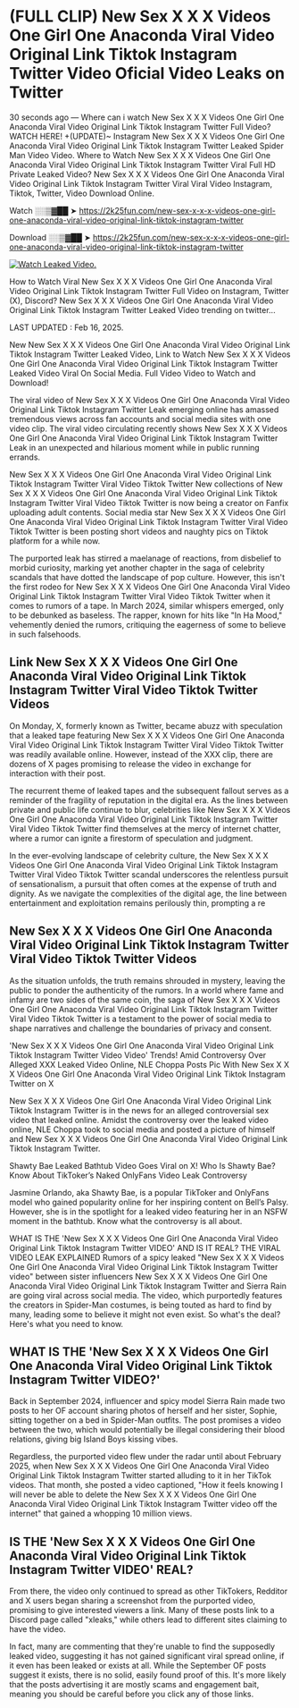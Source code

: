 # (FULL CLIP) New Sex X X X Videos One Girl One Anaconda Viral Video Original Link Tiktok Instagram Twitter Video Oficial Video Leaks on Twitter

30 seconds ago — Where can i watch New Sex X X X Videos One Girl One Anaconda Viral Video Original Link Tiktok Instagram Twitter Full Video? WATCH HERE! +(UPDATE)~ Instagram New Sex X X X Videos One Girl One Anaconda Viral Video Original Link Tiktok Instagram Twitter Leaked Spider Man Video Video. Where to Watch New Sex X X X Videos One Girl One Anaconda Viral Video Original Link Tiktok Instagram Twitter Viral Full HD Private Leaked Video? New Sex X X X Videos One Girl One Anaconda Viral Video Original Link Tiktok Instagram Twitter Viral Viral Video Instagram, Tiktok, Twitter, Video Download Online.

Watch ░░▒▓██ ➤ https://2k25fun.com/new-sex-x-x-x-videos-one-girl-one-anaconda-viral-video-original-link-tiktok-instagram-twitter

Download ░░▒▓██ ➤ https://2k25fun.com/new-sex-x-x-x-videos-one-girl-one-anaconda-viral-video-original-link-tiktok-instagram-twitter

[![Watch Leaked Video.](https://miro.medium.com/v2/resize:fit:828/format:webp/1*cilzJN44JGOrTw9NJCrNHA.gif "Watch Leaked Video")](https://2k25fun.com/new-sex-x-x-x-videos-one-girl-one-anaconda-viral-video-original-link-tiktok-instagram-twitter)

How to Watch Viral New Sex X X X Videos One Girl One Anaconda Viral Video Original Link Tiktok Instagram Twitter Full Video on Instagram, Twitter (X), Discord? New Sex X X X Videos One Girl One Anaconda Viral Video Original Link Tiktok Instagram Twitter Leaked Video trending on twitter...

LAST UPDATED : Feb 16, 2025.

New New Sex X X X Videos One Girl One Anaconda Viral Video Original Link Tiktok Instagram Twitter Leaked Video, Link to Watch New Sex X X X Videos One Girl One Anaconda Viral Video Original Link Tiktok Instagram Twitter Leaked Video Viral On Social Media. Full Video Video to Watch and Download!

The viral video of New Sex X X X Videos One Girl One Anaconda Viral Video Original Link Tiktok Instagram Twitter Leak emerging online has amassed tremendous views across fan accounts and social media sites with one video clip. The viral video circulating recently shows New Sex X X X Videos One Girl One Anaconda Viral Video Original Link Tiktok Instagram Twitter Leak in an unexpected and hilarious moment while in public running errands.

New Sex X X X Videos One Girl One Anaconda Viral Video Original Link Tiktok Instagram Twitter Viral Video Tiktok Twitter New collections of New Sex X X X Videos One Girl One Anaconda Viral Video Original Link Tiktok Instagram Twitter Viral Video Tiktok Twitter is now being a creator on Fanfix uploading adult contents. Social media star New Sex X X X Videos One Girl One Anaconda Viral Video Original Link Tiktok Instagram Twitter Viral Video Tiktok Twitter is been posting short videos and naughty pics on Tiktok platform for a while now.

The purported leak has stirred a maelanage of reactions, from disbelief to morbid curiosity, marking yet another chapter in the saga of celebrity scandals that have dotted the landscape of pop culture. However, this isn't the first rodeo for New Sex X X X Videos One Girl One Anaconda Viral Video Original Link Tiktok Instagram Twitter Viral Video Tiktok Twitter when it comes to rumors of a tape. In March 2024, similar whispers emerged, only to be debunked as baseless. The rapper, known for hits like "In Ha Mood," vehemently denied the rumors, critiquing the eagerness of some to believe in such falsehoods.

## Link New Sex X X X Videos One Girl One Anaconda Viral Video Original Link Tiktok Instagram Twitter Viral Video Tiktok Twitter Videos

On Monday, X, formerly known as Twitter, became abuzz with speculation that a leaked tape featuring New Sex X X X Videos One Girl One Anaconda Viral Video Original Link Tiktok Instagram Twitter Viral Video Tiktok Twitter was readily available online. However, instead of the XXX clip, there are dozens of X pages promising to release the video in exchange for interaction with their post.

The recurrent theme of leaked tapes and the subsequent fallout serves as a reminder of the fragility of reputation in the digital era. As the lines between private and public life continue to blur, celebrities like New Sex X X X Videos One Girl One Anaconda Viral Video Original Link Tiktok Instagram Twitter Viral Video Tiktok Twitter find themselves at the mercy of internet chatter, where a rumor can ignite a firestorm of speculation and judgment.

In the ever-evolving landscape of celebrity culture, the New Sex X X X Videos One Girl One Anaconda Viral Video Original Link Tiktok Instagram Twitter Viral Video Tiktok Twitter scandal underscores the relentless pursuit of sensationalism, a pursuit that often comes at the expense of truth and dignity. As we navigate the complexities of the digital age, the line between entertainment and exploitation remains perilously thin, prompting a re

##  New Sex X X X Videos One Girl One Anaconda Viral Video Original Link Tiktok Instagram Twitter Viral Video Tiktok Twitter Videos

As the situation unfolds, the truth remains shrouded in mystery, leaving the public to ponder the authenticity of the rumors. In a world where fame and infamy are two sides of the same coin, the saga of New Sex X X X Videos One Girl One Anaconda Viral Video Original Link Tiktok Instagram Twitter Viral Video Tiktok Twitter is a testament to the power of social media to shape narratives and challenge the boundaries of privacy and consent.

'New Sex X X X Videos One Girl One Anaconda Viral Video Original Link Tiktok Instagram Twitter Video Video' Trends! Amid Controversy Over Alleged XXX Leaked Video Online, NLE Choppa Posts Pic With New Sex X X X Videos One Girl One Anaconda Viral Video Original Link Tiktok Instagram Twitter on X

New Sex X X X Videos One Girl One Anaconda Viral Video Original Link Tiktok Instagram Twitter is in the news for an alleged controversial sex video that leaked online. Amidst the controversy over the leaked video online, NLE Choppa took to social media and posted a picture of himself and New Sex X X X Videos One Girl One Anaconda Viral Video Original Link Tiktok Instagram Twitter.

Shawty Bae Leaked Bathtub Video Goes Viral on X! Who Is Shawty Bae? Know About TikToker’s Naked OnlyFans Video Leak Controversy

Jasmine Orlando, aka Shawty Bae, is a popular TikToker and OnlyFans model who gained popularity online for her inspiring content on Bell’s Palsy. However, she is in the spotlight for a leaked video featuring her in an NSFW moment in the bathtub. Know what the controversy is all about.

WHAT IS THE 'New Sex X X X Videos One Girl One Anaconda Viral Video Original Link Tiktok Instagram Twitter VIDEO' AND IS IT REAL? THE VIRAL VIDEO LEAK EXPLAINED Rumors of a spicy leaked "New Sex X X X Videos One Girl One Anaconda Viral Video Original Link Tiktok Instagram Twitter video" between sister influencers New Sex X X X Videos One Girl One Anaconda Viral Video Original Link Tiktok Instagram Twitter and Sierra Rain are going viral across social media. The video, which purportedly features the creators in Spider-Man costumes, is being touted as hard to find by many, leading some to believe it might not even exist. So what's the deal? Here's what you need to know.

## WHAT IS THE 'New Sex X X X Videos One Girl One Anaconda Viral Video Original Link Tiktok Instagram Twitter VIDEO?'

Back in September 2024, influencer and spicy model Sierra Rain made two posts to her OF account sharing photos of herself and her sister, Sophie, sitting together on a bed in Spider-Man outfits. The post promises a video between the two, which would potentially be illegal considering their blood relations, giving big Island Boys kissing vibes.

Regardless, the purported video flew under the radar until about February 2025, when New Sex X X X Videos One Girl One Anaconda Viral Video Original Link Tiktok Instagram Twitter started alluding to it in her TikTok videos. That month, she posted a video captioned, "How it feels knowing I will never be able to delete the New Sex X X X Videos One Girl One Anaconda Viral Video Original Link Tiktok Instagram Twitter video off the internet" that gained a whopping 10 million views.

## IS THE 'New Sex X X X Videos One Girl One Anaconda Viral Video Original Link Tiktok Instagram Twitter VIDEO' REAL?

From there, the video only continued to spread as other TikTokers, Redditor and X users began sharing a screenshot from the purported video, promising to give interested viewers a link. Many of these posts link to a Discord page called "xleaks," while others lead to different sites claiming to have the video.

In fact, many are commenting that they're unable to find the supposedly leaked video, suggesting it has not gained significant viral spread online, if it even has been leaked or exists at all. While the September OF posts suggest it exists, there is no solid, easily found proof of this. It's more likely that the posts advertising it are mostly scams and engagement bait, meaning you should be careful before you click any of those links.